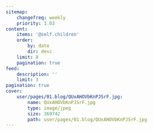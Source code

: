 ```yaml
---
sitemap:
    changefreq: weekly
    priority: 1.03
content:
    items: '@self.children'
    order:
        by: date
        dir: desc
    limit: 8
    pagination: true
feed:
    description: ''
    limit: 3
pagination: true
cover:
    user/pages/01.blog/QUxAHOVbKnPJSrF.jpg:
        name: QUxAHOVbKnPJSrF.jpg
        type: image/jpeg
        size: 369742
        path: user/pages/01.blog/QUxAHOVbKnPJSrF.jpg
---
```


